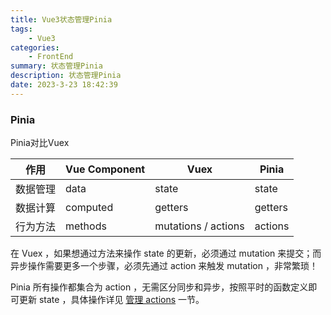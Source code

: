 ```yaml
---
title: Vue3状态管理Pinia
tags: 
    - Vue3
categories: 
    - FrontEnd
summary: 状态管理Pinia
description: 状态管理Pinia
date: 2023-3-23 18:42:39
---
```




### Pinia



Pinia对比Vuex

| 作用     | Vue Component | Vuex                | Pinia   |
| -------- | ------------- | ------------------- | ------- |
| 数据管理 | data          | state               | state   |
| 数据计算 | computed      | getters             | getters |
| 行为方法 | methods       | mutations / actions | actions |



在 Vuex ，如果想通过方法来操作 state 的更新，必须通过 mutation 来提交；而异步操作需要更多一个步骤，必须先通过 action 来触发 mutation ，非常繁琐！

Pinia 所有操作都集合为 action ，无需区分同步和异步，按照平时的函数定义即可更新 state ，具体操作详见 [管理 actions](https://vue3.chengpeiquan.com/pinia.html#管理-actions-new) 一节。

